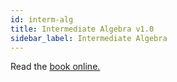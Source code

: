 ```yaml
---
id: interm-alg
title: Intermediate Algebra v1.0
sidebar_label: Intermediate Algebra
---
```


Read the [book online.](https://saylordotorg.github.io/text_intermediate-algebra/index.html)
